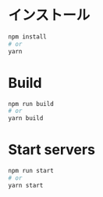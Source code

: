 # インストール

```bash
npm install
# or
yarn
```

# Build

```bash
npm run build
# or
yarn build
```

# Start servers

```bash
npm run start
# or
yarn start
```
